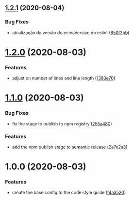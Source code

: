 ## [1.2.1](https://github.com/brunohafonso95/eslint-config-mutant/compare/v1.2.0...v1.2.1) (2020-08-04)


### Bug Fixes

* atualização da versão do ecmaVersion do eslint ([850f3bb](https://github.com/brunohafonso95/eslint-config-mutant/commit/850f3bb864d05533e891c75e3f81d84ab33a4103))

# [1.2.0](https://github.com/brunohafonso95/eslint-config-mutant/compare/v1.1.0...v1.2.0) (2020-08-03)


### Features

* adjust on number of lines and line length ([1383e70](https://github.com/brunohafonso95/eslint-config-mutant/commit/1383e700b64d071a522ed9d532d15ab0c7dba647))

# [1.1.0](https://github.com/brunohafonso95/eslint-config-mutant/compare/v1.0.0...v1.1.0) (2020-08-03)


### Bug Fixes

* fix the stage to publish to npm registry ([255a480](https://github.com/brunohafonso95/eslint-config-mutant/commit/255a480122e17559e585401814d044711c43a9ad))


### Features

* add the npm publish stage to semantic release ([2a7e2a3](https://github.com/brunohafonso95/eslint-config-mutant/commit/2a7e2a327434e82fa1d7fad764169632de1bebaa))

# 1.0.0 (2020-08-03)


### Features

* create the base config to the code style guide ([f4a3520](https://github.com/brunohafonso95/eslint-config-mutant/commit/f4a3520e0404f16e00a3274eb607687a5149d622))
